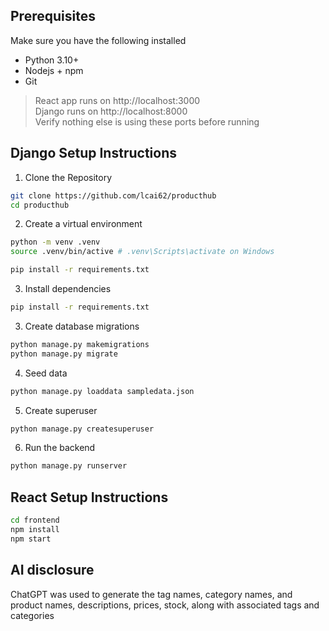 ## Prerequisites
Make sure you have the following installed
- Python 3.10+
- Nodejs + npm
- Git
> React app runs on http://localhost:3000  
> Django runs on http://localhost:8000  
> Verify nothing else is using these ports before running

## Django Setup Instructions

1. Clone the Repository
```bash
git clone https://github.com/lcai62/producthub
cd producthub
```

2. Create a virtual environment
```bash
python -m venv .venv
source .venv/bin/active # .venv\Scripts\activate on Windows

pip install -r requirements.txt
```
3. Install dependencies
```bash
pip install -r requirements.txt
```

3. Create database migrations
```bash
python manage.py makemigrations
python manage.py migrate
```

4. Seed data
```bash
python manage.py loaddata sampledata.json
```

5. Create superuser
```bash
python manage.py createsuperuser
```

6. Run the backend
```bash
python manage.py runserver
```

## React Setup Instructions
```bash
cd frontend
npm install
npm start
```

## AI disclosure
ChatGPT was used to generate the tag names, category names, and product names, descriptions, prices, stock, along with associated tags and categories
